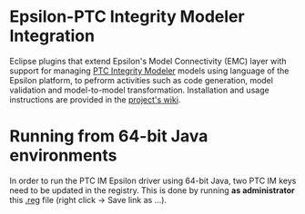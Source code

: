 # Epsilon-PTC Integrity Modeler Integration

Eclipse plugins that extend Epsilon's Model Connectivity (EMC) layer with support for managing [PTC Integrity Modeler](https://www.ptc.com/model-based-systems-engineering/integrity-modeler) models using language of the Epsilon platform, to pefrorm activities such as code generation, model validation and model-to-model transformation. Installation and usage instructions are provided in the [project's wiki](https://github.com/epsilonlabs/emc-ptcim/wiki).

# Running from 64-bit Java environments
In order to run the PTC IM Epsilon driver using 64-bit Java, two PTC IM keys need to be updated in the registry. This is done by running **as administrator** this [.reg](/plugins/org.eclipse.epsilon.emc.ptcim/Files/ptc64bit.reg) file (right click -> Save link as ...).

